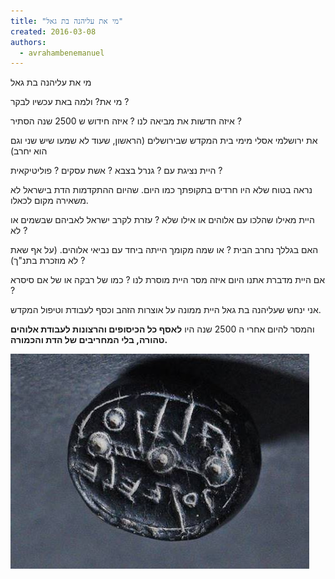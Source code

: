 ```yaml
---
title: "מי את עליהנה בת גאל"
created: 2016-03-08
authors: 
  - avrahambenemanuel
---
```


מי את עליהנה בת גאל

מי את? ולמה באת עכשיו לבקר ?

איזה חדשות את מביאה לנו ? איזה חידוש ש 2500 שנה הסתיר ?

את ירושלמי אסלי מימי בית המקדש שבירושלים (הראשון, שעוד לא שמעו שיש שני וגם הוא יחרב)

היית נציגת עם ? גנרל בצבא ? אשת עסקים ? פוליטיקאית ?

נראה בטוח שלא היו חרדים בתקופתך כמו היום. שהיום ההתקדמות הדת בישראל לא משאירה מקום לכאלו.

היית מאילו שהלכו עם אלוהים או אילו שלא ? עזרת לקרב ישראל לאביהם שבשמים או לא ?

האם בגללך נחרב הבית ? או שמה מקומך הייתה ביחד עם נביאי אלוהים. (על אף שאת לא מוזכרת בתנ"ך) ?

אם היית מדברת אתנו היום איזה מסר היית מוסרת לנו ? כמו של רבקה או של אם סיסרא ?

אני ינחש שעליהנה בת גאל היית ממונה על אוצרות הזהב וכסף לעבודת וטיפול המקדש.

והמסר להיום אחרי ה 2500 שנה היו **לאסף כל הכיסופים והרצונות לעבודת אלוהים טהורה, בלי המחריבים של הדת והכמורה.**

[![](assets/images/image003.jpg)](http://aviwollman.files.wordpress.com/2016/03/image003.jpg)
